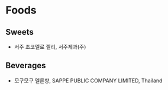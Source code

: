 # Foods
## Sweets
* 서주 초코멜로 젤리, 서주제과(주)

## Beverages
* 모구모구 멜론향, SAPPE PUBLIC COMPANY LIMITED, Thailand
